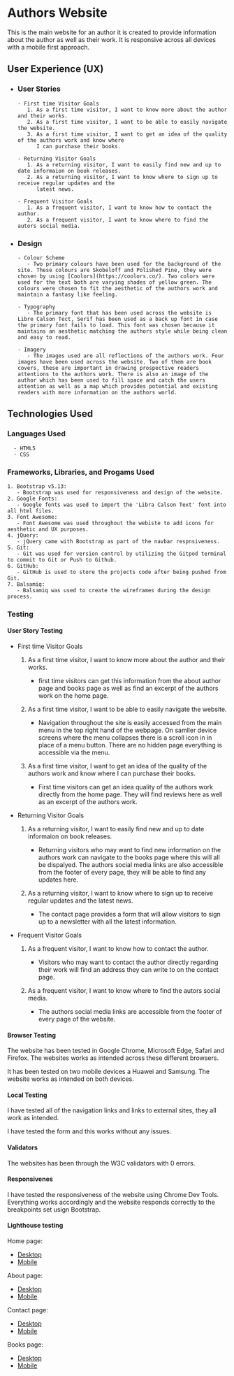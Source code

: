 # Authors Website

This is the main website for an author it is created to provide information about the author as well as their work. It is responsive across all devices with a mobile first approach.

## User Experience (UX)

- ### User Stories
      - First time Visitor Goals
         1. As a first time visitor, I want to know more about the author and their works.
         2. As a first time visitor, I want to be able to easily navigate the website.
         3. As a first time visitor, I want to get an idea of the quality of the authors work and know where
            I can purchase their books.
      
      - Returning Visitor Goals
         1. As a returning visitor, I want to easily find new and up to date informaion on book releases.
         2. As a returning visitor, I want to know where to sign up to receive regular updates and the
            latest news.
      
      - Frequent Visitor Goals
         1. As a frequent visitor, I want to know how to contact the author.
         2. As a frequent visitor, I want to know where to find the autors social media.

- ### Design
      - Colour Scheme
         - Two primary colours have been used for the background of the site. These colours are Skobeloff and Polished Pine, they were chosen by using [Coolors](https://coolors.co/). Two colors were used for the text both are varying shades of yellow green. The colours were chosen to fit the aesthetic of the authors work and maintain a fantasy like feeling.

      - Typography
         - The primary font that has been used across the website is Libre Calson Tect, Serif has been used as a back up font in case the primary font fails to load. This font was chosen because it maintains an aesthetic matching the authors style while being clean and easy to read.

      - Imagery
         - The images used are all reflections of the authors work. Four images have been used across the website. Two of them are book covers, these are important in drawing prospective readers attentions to the authors work. There is also an image of the author which has been used to fill space and catch the users attention as well as a map which provides potential and existing readers with more information on the authors world.

## Technologies Used
   
### Languages Used
      - HTML5
      - CSS

### Frameworks, Libraries, and Progams Used
    1. Bootstrap v5.13:
       - Bootstrap was used for responsiveness and design of the website.
    2. Google Fonts:
       - Google fonts was used to import the 'Libra Calson Text' font into all html files.
    3. Font Awesome:
       - Font Awesome was used throughout the webiste to add icons for aesthetic and UX purposes.
    4. jQuery:
       - jQuery came with Bootstrap as part of the navbar respnsiveness.
    5. Git:
       - Git was used for version control by utilizing the Gitpod terminal to commit to Git or Push to Github.
    6. GitHub:
       - GitHub is used to store the projects code after being pushed from Git.
    7. Balsamiq:
       - Balsamiq was used to create the wireframes during the design process. 

### Testing

#### User Story Testing

- First time Visitor Goals
   1. As a first time visitor, I want to know more about the author and their works.
      - first time visitors can get this information from the about author page and books page
      as well as find an excerpt of the authors work on the home page.

   2. As a first time visitor, I want to be able to easily navigate the website.
      - Navigation throughout the site is easily accessed from the main menu in the top right hand
      of the webpage. On samller device screens where the menu collapses there is a scroll icon in
      in place of a menu button. There are no hidden page everything is accessible via the menu.

   3. As a first time visitor, I want to get an idea of the quality of the authors work and know where
      I can purchase their books.
      - First time visitors can get an idea quality of the authors work directly from the home page.
      They will find reviews here as well as an excerpt of the authors work.
      
- Returning Visitor Goals
   1. As a returning visitor, I want to easily find new and up to date informaion on book releases.
      - Returning visitors who may want to find new information on the authors work can navigate
      to the books page where this will all be dispalyed. The authors social media links are also
      accessible from the footer of every page, they will be able to find any updates here.

   2. As a returning visitor, I want to know where to sign up to receive regular updates and the
      latest news.
      - The contact page provides a form that will allow visitors to sign up to a newsletter with
      all the latest information.
      
- Frequent Visitor Goals
   1. As a frequent visitor, I want to know how to contact the author.
      - Visitors who may want to contact the author directly regarding their work will find an address
      they can write to on the contact page. 

   2. As a frequent visitor, I want to know where to find the autors social media.
      - The authors social media links are accessible from the footer of every page of the website.
    
#### Browser Testing

The website has been tested in Google Chrome, Microsoft Edge, Safari and Firefox. The websites works as intended across these different browsers.

It has been tested on two mobile devices a Huawei and Samsung. The website works as intended on both devices.

#### Local Testing

I have tested all of the navigation links and links to external sites, they all work as intended. 

I have tested the form and this works without any issues.

#### Validators

The websites has been through the W3C validators with 0 errors.

#### Responsivenes

I have tested the responsiveness of the website using Chrome Dev Tools. Everything works accordingly and the website responds correctly to the breakpoints set usign Bootstrap.

#### Lighthouse testing

Home page:
- [Desktop](assets/images/LightHouseTestingHomeDesktop.png)
- [Mobile](assets/images/LightHouseTestingHomeMobile.png)

About page:
- [Desktop](assets/images/LightHouseTestingAboutDesktop.png)
- [Mobile](assets/images/LightHouseTestingAboutMobile.png)

Contact page:
- [Desktop](assets/images/LightHouseTestingContactDesktop.png)
- [Mobile](assets/images/LightHouseTestingContactMobile.png)

Books page:
- [Desktop](assets/images/LighthouseTestingBooksDesktop.png)
- [Mobile](assets/images/LighthouseTestingBooksMobile.png)
